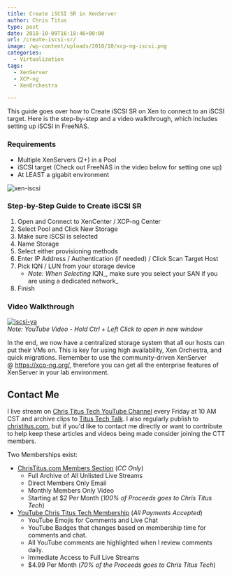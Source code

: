 ```yaml
---
title: Create iSCSI SR in XenServer
author: Chris Titus
type: post
date: 2018-10-09T16:18:46+00:00
url: /create-iscsi-sr/
image: /wp-content/uploads/2018/10/xcp-ng-iscsi.png
categories:
  - Virtualization
tags:
  - XenServer
  - XCP-ng
  - XenOrchestra

---
```

This guide goes over how to Create iSCSI SR on Xen to connect to an iSCSI target. Here is the step-by-step and a video walkthrough, which includes setting up iSCSI in FreeNAS.<!--more-->

### Requirements

  * Multiple XenServers (2+) in a Pool
  * iSCSI target (Check out FreeNAS in the video below for setting one up)
  * At LEAST a gigabit environment

![xen-iscsi](/wp-content/uploads/2018/10/xen-iscsi-sr.png)

### Step-by-Step Guide to Create iSCSI SR

  1. Open and Connect to XenCenter / XCP-ng Center
  2. Select Pool and Click New Storage
  3. Make sure iSCSI is selected
  4. Name Storage
  5. Select either provisioning methods
  6. Enter IP Address / Authentication (if needed) / Click Scan Target Host
  7. Pick IQN / LUN from your storage device 
      * _Note: When Selecting_ IQN_, make sure you select your SAN if you are using a dedicated network_
  8. Finish

### Video Walkthrough

[![iscsi-ya](https://img.youtube.com/vi/mn17fHzn2XQ/0.jpg)](https://www.youtube.com/watch?v=mn17fHzn2XQ)  
_Note: YouTube Video - Hold Ctrl + Left Click to open in new window_

In the end, we now have a centralized storage system that all our hosts can put their VMs on. This is key for using high availability, Xen Orchestra, and quick migrations. Remember to use the community-driven XenServer @ <https://xcp-ng.org/>, therefore you can get all the enterprise features of XenServer in your lab environment.

## Contact Me

I live stream on [Chris Titus Tech YouTube Channel][1] every Friday at 10 AM CST and archive clips to [Titus Tech Talk][2]. I also regularly publish to [christitus.com][3], but if you'd like to contact me directly or want to contribute to help keep these articles and videos being made consider joining the CTT members. 

Two Memberships exist:
- [ChrisTitus.com Members Section][4] (_CC Only_)
  - Full Archive of All Unlisted Live Streams
  - Direct Members Only Email
  - Monthly Members Only Video
  - Starting at $2 Per Month (_100% of Proceeds goes to Chris Titus Tech_)
- [YouTube Chris Titus Tech Membership][5] (_All Payments Accepted_)
  - YouTube Emojis for Comments and Live Chat
  - YouTube Badges that changes based on membership time for comments and chat.
  - All YouTube comments are highlighted when I review comments daily. 
  - Immediate Access to Full Live Streams
  - $4.99 Per Month (_70% of the Proceeds goes to Chris Titus Tech_)

 [1]: https://www.youtube.com/c/ChrisTitusTech
 [2]: https://www.youtube.com/c/ChrisTitusTechStreams
 [3]: https://christitus.com/
 [4]: https://portal.christitus.com
 [5]: https://links.christitus.com/join